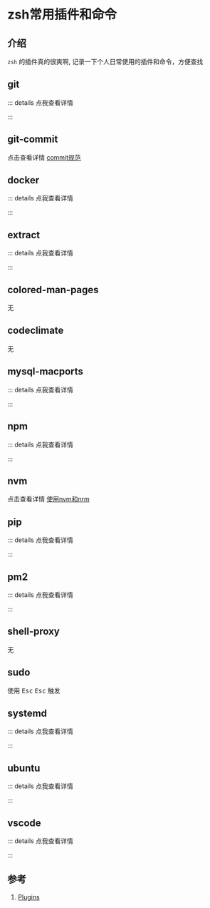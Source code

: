 # zsh常用插件和命令

## 介绍
`zsh` 的插件真的很爽啊, 记录一下个人日常使用的插件和命令，方便查找

## git
::: details 点我查看详情
<!-- @include: @/Snippets/zsh/git.md -->
:::

## git-commit 
点击查看详情 [commit规范](/Docs/Front-End/Standards/commit规范)

## docker
::: details 点我查看详情
<!-- @include: @/Snippets/zsh/docker.md -->
:::

## extract 
::: details 点我查看详情
<!-- @include: @/Snippets/zsh/extract.md -->
:::

## colored-man-pages 
无

## codeclimate 
无

## mysql-macports
::: details 点我查看详情
<!-- @include: @/Snippets/zsh/mysql-macports.md -->
:::

## npm 
::: details 点我查看详情
<!-- @include: @/Snippets/zsh/npm.md -->
:::

## nvm 
点击查看详情 [使用nvm和nrm](/Docs/Back-End/Node/使用nvm和nrm#nvm-命令)

## pip 
::: details 点我查看详情
<!-- @include: @/Snippets/zsh/pip.md -->
:::

## pm2 
::: details 点我查看详情
<!-- @include: @/Snippets/zsh/pm2.md -->
:::

## shell-proxy 
无

## sudo 
使用 <kbd>Esc</kbd> <kbd>Esc</kbd> 触发

## systemd 
::: details 点我查看详情
<!-- @include: @/Snippets/zsh/systemd.md -->
:::

## ubuntu 
::: details 点我查看详情
<!-- @include: @/Snippets/zsh/ubuntu.md -->
:::

## vscode
::: details 点我查看详情
<!-- @include: @/Snippets/zsh/vscode.md -->
:::

## 参考
1. [Plugins](https://github.com/ohmyzsh/ohmyzsh/wiki/Plugins)
